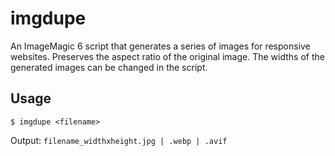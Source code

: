 # imgdupe
An ImageMagic 6 script that generates a series of images for responsive websites. Preserves the aspect ratio of the original image.
The widths of the generated images can be changed in the script.

## Usage

`$ imgdupe <filename>`

Output:
`filename_widthxheight.jpg | .webp | .avif`


